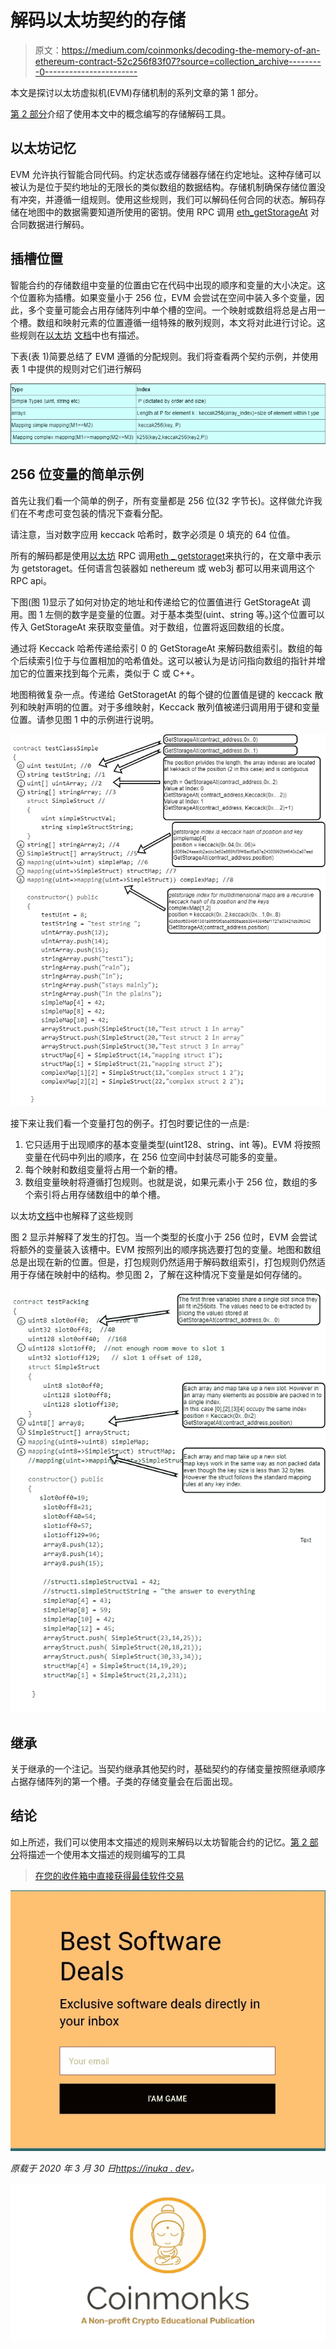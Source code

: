 # 解码以太坊契约的存储

> 原文：<https://medium.com/coinmonks/decoding-the-memory-of-an-ethereum-contract-52c256f83f07?source=collection_archive---------0----------------------->

本文是探讨以太坊虚拟机(EVM)存储机制的系列文章的第 1 部分。

[第 2 部分](http://inuka.dev/an-ethereum-storage-decode-tool/)介绍了使用本文中的概念编写的存储解码工具。

## **以太坊记忆**

EVM 允许执行智能合同代码。约定状态或存储器存储在约定地址。这种存储可以被认为是位于契约地址的无限长的类似数组的数据结构。存储机制确保存储位置没有冲突，并遵循一组规则。使用这些规则，我们可以解码任何合同的状态。解码存储在地图中的数据需要知道所使用的密钥。使用 RPC 调用 [eth_getStorageAt](https://github.com/ethereum/wiki/wiki/JSON-RPC#eth_getstorageat) 对合同数据进行解码。

## **插槽位置**

智能合约的存储数组中变量的位置由它在代码中出现的顺序和变量的大小决定。这个位置称为插槽。如果变量小于 256 位，EVM 会尝试在空间中装入多个变量，因此，多个变量可能会占用存储阵列中单个槽的空间。一个映射或数组将总是占用一个槽。数组和映射元素的位置遵循一组特殊的散列规则，本文将对此进行讨论。这些规则在[以太坊](https://blog.coincodecap.com/tag/ethereum/) [文档](https://solidity.readthedocs.io/en/v0.4.20/miscellaneous.html#layout-of-state-variables-in-storage)中也有描述。

下表(表 1)简要总结了 EVM 遵循的分配规则。我们将查看两个契约示例，并使用表 1 中提供的规则对它们进行解码

![](img/6f1d73204e5dc7d7de0e55cacf34c77e.png)

## **256 位变量的简单示例**

首先让我们看一个简单的例子，所有变量都是 256 位(32 字节长)。这样做允许我们在不考虑可变包装的情况下查看分配。

请注意，当对数字应用 keccack 哈希时，数字必须是 0 填充的 64 位值。

所有的解码都是使用[以太坊](https://blog.coincodecap.com/tag/ethereum/) RPC 调用[eth _ getstoraget](https://github.com/ethereum/wiki/wiki/JSON-RPC#eth_getstorageat)来执行的，在文章中表示为 getstoraget。任何语言包装器如 nethereum 或 web3j 都可以用来调用这个 RPC api。

下图(图 1)显示了如何对协定的地址和传递给它的位置值进行 GetStorageAt 调用。图 1 左侧的数字是变量的位置。对于基本类型(uint、string 等。)这个位置可以传入 GetStorageAt 来获取变量值。对于数组，位置将返回数组的长度。

通过将 Keccack 哈希传递给索引 0 的 GetStorageAt 来解码数组索引。数组的每个后续索引位于与位置相加的哈希值处。这可以被认为是访问指向数组的指针并增加它的位置来找到每个元素，类似于 C 或 C++。

地图稍微复杂一点。传递给 GetStoragetAt 的每个键的位置值是键的 keccack 散列和映射声明的位置。对于多维映射，Keccack 散列值被递归调用用于键和变量位置。请参见图 1 中的示例进行说明。

![](img/37a7c03ed360e241c65c52e8de6f5ab1.png)

接下来让我们看一个变量打包的例子。打包时要记住的一点是:

1.  它只适用于出现顺序的基本变量类型(uint128、string、int 等)。EVM 将按照变量在代码中列出的顺序，在 256 位空间中封装尽可能多的变量。
2.  每个映射和数组变量将占用一个新的槽。
3.  数组变量映射将遵循打包规则。也就是说，如果元素小于 256 位，数组的多个索引将占用存储数组中的单个槽。

以太坊[文档](https://solidity.readthedocs.io/en/develop/miscellaneous.html#layout-of-state-variables-in-storage)中也解释了这些规则

图 2 显示并解释了发生的打包。当一个类型的长度小于 256 位时，EVM 会尝试将额外的变量装入该槽中。EVM 按照列出的顺序挑选要打包的变量。地图和数组总是出现在新的位置。但是，打包规则仍然适用于解码数组索引，打包规则仍然适用于存储在映射中的结构。参见图 2，了解在这种情况下变量是如何存储的。

![](img/38749e904ca62602cd6d395c65cdfc6b.png)

## **继承**

关于继承的一个注记。当契约继承其他契约时，基础契约的存储变量按照继承顺序占据存储阵列的第一个槽。子类的存储变量会在后面出现。

## **结论**

如上所述，我们可以使用本文描述的规则来解码以太坊智能合约的记忆。[第 2 部分](http://inuka.dev/an-ethereum-storage-decode-tool/)将描述一个使用本文描述的规则编写的工具

> [在您的收件箱中直接获得最佳软件交易](https://coincodecap.com/?utm_source=coinmonks)

[![](img/7c0b3dfdcbfea594cc0ae7d4f9bf6fcb.png)](https://coincodecap.com/?utm_source=coinmonks)

*原载于 2020 年 3 月 30 日*[*https://inuka . dev*](https://inuka.dev/decoding-the-memory-of-an-ethereum-contract/)*。*

![](img/e9dbce386c4f90837b5db529a4c87766.png)